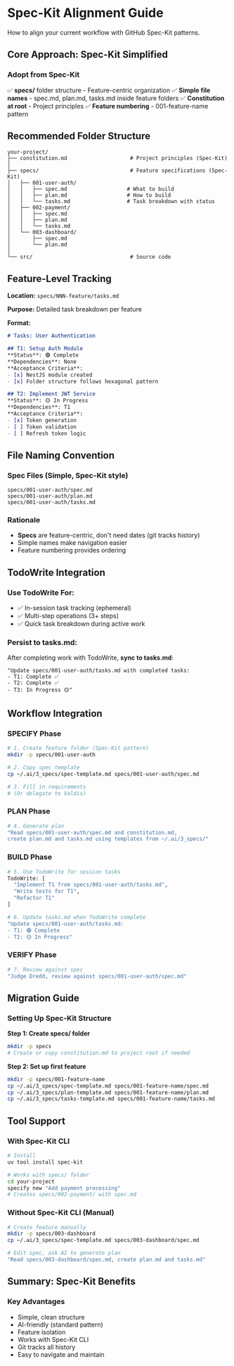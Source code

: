 # Spec-Kit Alignment Guide

How to align your current workflow with GitHub Spec-Kit patterns.

## Core Approach: Spec-Kit Simplified

### Adopt from Spec-Kit
✅ **specs/** folder structure - Feature-centric organization
✅ **Simple file names** - spec.md, plan.md, tasks.md inside feature folders
✅ **Constitution at root** - Project principles
✅ **Feature numbering** - 001-feature-name pattern

## Recommended Folder Structure

```
your-project/
├── constitution.md                    # Project principles (Spec-Kit)
│
├── specs/                             # Feature specifications (Spec-Kit)
│   ├── 001-user-auth/
│   │   ├── spec.md                   # What to build
│   │   ├── plan.md                   # How to build
│   │   └── tasks.md                  # Task breakdown with status
│   ├── 002-payment/
│   │   ├── spec.md
│   │   ├── plan.md
│   │   └── tasks.md
│   └── 003-dashboard/
│       ├── spec.md
│       └── plan.md
│
└── src/                               # Source code
```

## Feature-Level Tracking

**Location:** `specs/NNN-feature/tasks.md`

**Purpose:** Detailed task breakdown per feature

**Format:**
```markdown
# Tasks: User Authentication

## T1: Setup Auth Module
**Status**: 🟢 Complete
**Dependencies**: None
**Acceptance Criteria**:
- [x] NestJS module created
- [x] Folder structure follows hexagonal pattern

## T2: Implement JWT Service
**Status**: 🟡 In Progress
**Dependencies**: T1
**Acceptance Criteria**:
- [x] Token generation
- [ ] Token validation
- [ ] Refresh token logic
```

## File Naming Convention

### Spec Files (Simple, Spec-Kit style)
```
specs/001-user-auth/spec.md
specs/001-user-auth/plan.md
specs/001-user-auth/tasks.md
```

### Rationale
- **Specs** are feature-centric, don't need dates (git tracks history)
- Simple names make navigation easier
- Feature numbering provides ordering

## TodoWrite Integration

### Use TodoWrite For:
- ✅ In-session task tracking (ephemeral)
- ✅ Multi-step operations (3+ steps)
- ✅ Quick task breakdown during active work

### Persist to tasks.md:
After completing work with TodoWrite, **sync to tasks.md**:

```
"Update specs/001-user-auth/tasks.md with completed tasks:
- T1: Complete ✅
- T2: Complete ✅
- T3: In Progress 🟡"
```

## Workflow Integration

### SPECIFY Phase
```bash
# 1. Create feature folder (Spec-Kit pattern)
mkdir -p specs/001-user-auth

# 2. Copy spec template
cp ~/.ai/3_specs/spec-template.md specs/001-user-auth/spec.md

# 3. Fill in requirements
# (Or delegate to Valdis)
```

### PLAN Phase
```bash
# 4. Generate plan
"Read specs/001-user-auth/spec.md and constitution.md,
create plan.md and tasks.md using templates from ~/.ai/3_specs/"
```

### BUILD Phase
```bash
# 5. Use TodoWrite for session tasks
TodoWrite: [
  "Implement T1 from specs/001-user-auth/tasks.md",
  "Write tests for T1",
  "Refactor T1"
]

# 6. Update tasks.md when TodoWrite complete
"Update specs/001-user-auth/tasks.md:
- T1: 🟢 Complete
- T2: 🟡 In Progress"
```

### VERIFY Phase
```bash
# 7. Review against spec
"Judge Dredd, review against specs/001-user-auth/spec.md"
```

## Migration Guide

### Setting Up Spec-Kit Structure

**Step 1: Create specs/ folder**
```bash
mkdir -p specs
# Create or copy constitution.md to project root if needed
```

**Step 2: Set up first feature**
```bash
mkdir -p specs/001-feature-name
cp ~/.ai/3_specs/spec-template.md specs/001-feature-name/spec.md
cp ~/.ai/3_specs/plan-template.md specs/001-feature-name/plan.md
cp ~/.ai/3_specs/tasks-template.md specs/001-feature-name/tasks.md
```

## Tool Support

### With Spec-Kit CLI
```bash
# Install
uv tool install spec-kit

# Works with specs/ folder
cd your-project
specify new "Add payment processing"
# Creates specs/002-payment/ with spec.md
```

### Without Spec-Kit CLI (Manual)
```bash
# Create feature manually
mkdir -p specs/003-dashboard
cp ~/.ai/3_specs/spec-template.md specs/003-dashboard/spec.md

# Edit spec, ask AI to generate plan
"Read specs/003-dashboard/spec.md, create plan.md and tasks.md"
```

## Summary: Spec-Kit Benefits

### Key Advantages
- Simple, clean structure
- AI-friendly (standard pattern)
- Feature isolation
- Works with Spec-Kit CLI
- Git tracks all history
- Easy to navigate and maintain
